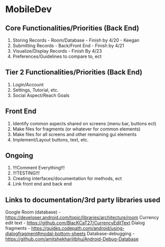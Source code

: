 # MobileDev

Core Functionalities/Priorities (Back End)
------------------------------------
1. Storing Records - Room/Database - Finish by 4/20 - Keegan
2. Submitting Records - Back/Front End - Finish by 4/21
3. Visualize/Display Records - Finish By 4/23
4. Preferences/Guidelines to compare to, ect

Tier 2 Functionalities/Priorities (Back End)
------------------------------------
1. Login/Account
2. Settings, Tutorial, etc.
3. Social Aspect/Reach Goals

Front End
-----------------------------
1. Identify common aspects shared on screens (menu bar, buttons ect)
2. Make files for fragments (or whatever for common elements)
3. Make files for all screens and other remaining gui elements
4. Implement/Layout buttons, text, etc.

Ongoing
-------------------------------
1. !!!Comment Everything!!!
2. !!!TESTING!!!
3. Creating interfaces/documentation for methods, ect
4. Link front end and back end


Links to documentation/3rd party libraries used
---------------------------------------------------
Google Room (database) - https://developer.android.com/topic/libraries/architecture/room
Currency edit text - https://github.com/BlacKCaT27/CurrencyEditText
Dialog fragments - https://guides.codepath.com/android/using-dialogfragment#modal-bottom-sheets
Database-debugging - https://github.com/amitshekhariitbhu/Android-Debug-Database
